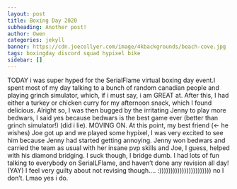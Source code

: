 ```yaml
---
layout: post
title: Boxing Day 2020
subheading: Another post!
author: Owen
categories: jekyll
banner: https://cdn.joecollyer.com/image/4kbackgrounds/beach-cove.jpg
tags: boxingday discord squad hypixel bike
sidebar: []
---
```


TODAY i was super hyped for the SerialFlame virtual boxing day event.I spent most of my day talking to a bunch of random canadian people and playing grinch simulator, which, if i must say, i am GREAT at. After this, I had either a turkey or chicken curry for my afternoon snack, which I found delicious. Alright so, I was then bugged by the irritating Jenny to play more bedwars, I said yes because bedwars is the best game ever (better than grinch simulator!) (did i lie). MOVING ON. At this point, my best friend (<- he wishes) Joe got up and we played some hypixel, I was very excited to see him because Jenny had started getting annoying. Jenny won bedwars and carried the team as usual with her insane pvp skills and Joe, I guess, helped with his diamond bridging. I suck though, I bridge dumb. I had lots of fun talking to everybody on SerialLFlame, and haven’t done any revision all day! (YAY) I feel very guilty about not revising though.... :))))))))))))))))))))))) no I don’t. Lmao yes i do.
